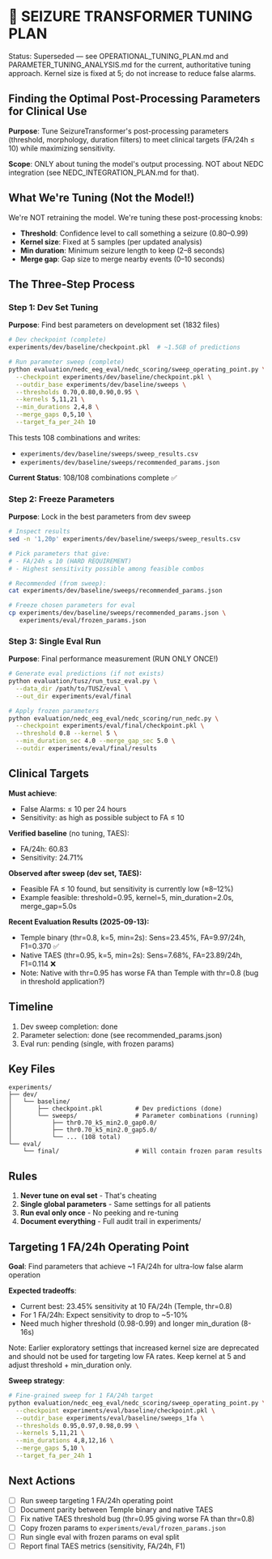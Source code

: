 # 🎯 SEIZURE TRANSFORMER TUNING PLAN
Status: Superseded — see OPERATIONAL_TUNING_PLAN.md and PARAMETER_TUNING_ANALYSIS.md for the current, authoritative tuning approach. Kernel size is fixed at 5; do not increase to reduce false alarms.
## Finding the Optimal Post-Processing Parameters for Clinical Use

**Purpose**: Tune SeizureTransformer's post-processing parameters (threshold, morphology, duration filters) to meet clinical targets (FA/24h ≤ 10) while maximizing sensitivity.

**Scope**: ONLY about tuning the model's output processing. NOT about NEDC integration (see NEDC_INTEGRATION_PLAN.md for that).

## What We're Tuning (Not the Model!)

We're NOT retraining the model. We're tuning these post-processing knobs:
- **Threshold**: Confidence level to call something a seizure (0.80–0.99)
- **Kernel size**: Fixed at 5 samples (per updated analysis)
- **Min duration**: Minimum seizure length to keep (2–8 seconds)
- **Merge gap**: Gap size to merge nearby events (0–10 seconds)

## The Three-Step Process

### Step 1: Dev Set Tuning
**Purpose**: Find best parameters on development set (1832 files)

```bash
# Dev checkpoint (complete)
experiments/dev/baseline/checkpoint.pkl  # ~1.5GB of predictions

# Run parameter sweep (complete)
python evaluation/nedc_eeg_eval/nedc_scoring/sweep_operating_point.py \
  --checkpoint experiments/dev/baseline/checkpoint.pkl \
  --outdir_base experiments/dev/baseline/sweeps \
  --thresholds 0.70,0.80,0.90,0.95 \
  --kernels 5,11,21 \
  --min_durations 2,4,8 \
  --merge_gaps 0,5,10 \
  --target_fa_per_24h 10
```

This tests 108 combinations and writes:
- `experiments/dev/baseline/sweeps/sweep_results.csv`
- `experiments/dev/baseline/sweeps/recommended_params.json`

**Current Status**: 108/108 combinations complete ✅

### Step 2: Freeze Parameters
**Purpose**: Lock in the best parameters from dev sweep

```bash
# Inspect results
sed -n '1,20p' experiments/dev/baseline/sweeps/sweep_results.csv

# Pick parameters that give:
# - FA/24h ≤ 10 (HARD REQUIREMENT)
# - Highest sensitivity possible among feasible combos

# Recommended (from sweep):
cat experiments/dev/baseline/sweeps/recommended_params.json

# Freeze chosen parameters for eval
cp experiments/dev/baseline/sweeps/recommended_params.json \
   experiments/eval/frozen_params.json
```

### Step 3: Single Eval Run
**Purpose**: Final performance measurement (RUN ONLY ONCE!)

```bash
# Generate eval predictions (if not exists)
python evaluation/tusz/run_tusz_eval.py \
  --data_dir /path/to/TUSZ/eval \
  --out_dir experiments/eval/final

# Apply frozen parameters
python evaluation/nedc_eeg_eval/nedc_scoring/run_nedc.py \
  --checkpoint experiments/eval/final/checkpoint.pkl \
  --threshold 0.8 --kernel 5 \
  --min_duration_sec 4.0 --merge_gap_sec 5.0 \
  --outdir experiments/eval/final/results
```

## Clinical Targets

**Must achieve**:
- False Alarms: ≤ 10 per 24 hours
- Sensitivity: as high as possible subject to FA ≤ 10

**Verified baseline** (no tuning, TAES):
- FA/24h: 60.83
- Sensitivity: 24.71%

**Observed after sweep (dev set, TAES):**
- Feasible FA ≤ 10 found, but sensitivity is currently low (≈8–12%)
- Example feasible: threshold=0.95, kernel=5, min_duration=2.0s, merge_gap=5.0s

**Recent Evaluation Results (2025-09-13):**
- Temple binary (thr=0.8, k=5, min=2s): Sens=23.45%, FA=9.97/24h, F1=0.370 ✅
- Native TAES (thr=0.95, k=5, min=2s): Sens=7.68%, FA=23.89/24h, F1=0.114 ❌
- Note: Native with thr=0.95 has worse FA than Temple with thr=0.8 (bug in threshold application?)

## Timeline

1. Dev sweep completion: done
2. Parameter selection: done (see recommended_params.json)
3. Eval run: pending (single, with frozen params)

## Key Files

```
experiments/
├── dev/
│   └── baseline/
│       ├── checkpoint.pkl         # Dev predictions (done)
│       └── sweeps/                # Parameter combinations (running)
│           ├── thr0.70_k5_min2.0_gap0.0/
│           ├── thr0.70_k5_min2.0_gap5.0/
│           └── ... (108 total)
└── eval/
    └── final/                     # Will contain frozen param results
```

## Rules

1. **Never tune on eval set** - That's cheating
2. **Single global parameters** - Same settings for all patients
3. **Run eval only once** - No peeking and re-tuning
4. **Document everything** - Full audit trail in experiments/

## Targeting 1 FA/24h Operating Point

**Goal**: Find parameters that achieve ~1 FA/24h for ultra-low false alarm operation

**Expected tradeoffs**:
- Current best: 23.45% sensitivity at 10 FA/24h (Temple, thr=0.8)
- For 1 FA/24h: Expect sensitivity to drop to ~5-10%
- Need much higher threshold (0.98-0.99) and longer min_duration (8-16s)

Note: Earlier exploratory settings that increased kernel size are deprecated and should not be used for targeting low FA rates. Keep kernel at 5 and adjust threshold + min_duration only.

**Sweep strategy**:
```bash
# Fine-grained sweep for 1 FA/24h target
python evaluation/nedc_eeg_eval/nedc_scoring/sweep_operating_point.py \
  --checkpoint experiments/eval/baseline/checkpoint.pkl \
  --outdir_base experiments/eval/baseline/sweeps_1fa \
  --thresholds 0.95,0.97,0.98,0.99 \
  --kernels 5,11,21 \
  --min_durations 4,8,12,16 \
  --merge_gaps 5,10 \
  --target_fa_per_24h 1
```

## Next Actions

- [ ] Run sweep targeting 1 FA/24h operating point
- [ ] Document parity between Temple binary and native TAES
- [ ] Fix native TAES threshold bug (thr=0.95 giving worse FA than thr=0.8)
- [ ] Copy frozen params to `experiments/eval/frozen_params.json`
- [ ] Run single eval with frozen params on eval split
- [ ] Report final TAES metrics (sensitivity, FA/24h, F1)
